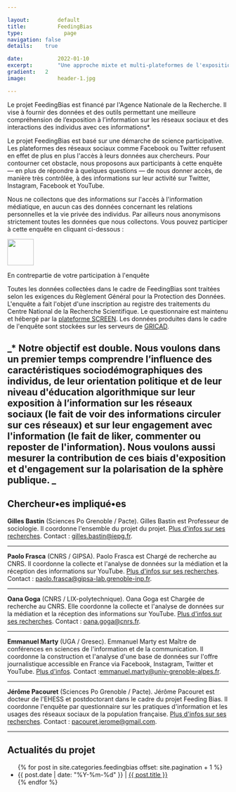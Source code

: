 ```yaml
---

layout:			default
title:  		FeedingBias
type:			  page
navigation: false
details:    true

date:   		2022-01-10
excerpt: 		"Une approche mixte et multi-plateformes de l'exposition aux médias sur les réseaux sociaux "
gradient: 	2
image: 			header-1.jpg

---
```


Le projet FeedingBias est financé par l'Agence Nationale de la Recherche. Il vise à fournir des données et des outils permettant une meilleure compréhension de l’exposition à l’information sur les réseaux sociaux et des interactions des individus avec ces informations*.

Le projet FeedingBias est basé sur une démarche de science participative. Les plateformes des réseaux sociaux comme Facebook ou Twitter refusent en effet de plus en plus l'accès à leurs données aux chercheurs. Pour contourner cet obstacle, nous proposons aux participants à cette enquête — en plus de répondre à quelques questions — de nous donner accès, de manière très contrôlée, à des informations sur leur activité sur Twitter, Instagram, Facebook et YouTube.

Nous ne collectons que des informations sur l'accès à l'information médiatique, en aucun cas des données concernant les relations personnelles et la vie privée des individus. Par ailleurs nous anonymisons strictement toutes les données que nous collectons. Vous pouvez participer à cette enquête en cliquant ci-dessous :

<a href="https://enquetes-screen.msh-alpes.fr/index.php/521188?lang=fr"><img src="https://algorithmicsociety.github.io/images/jeparticipe_bouton.jpg" height="60" class="center"></a>

En contrepartie de votre participation à l'enquête

Toutes les données collectées dans le cadre de FeedingBias sont traitées selon les exigences du Règlement Général pour la Protection des Données. L'enquête a fait l'objet d'une inscription au registre des traitements du Centre National de la Recherche Scientifique. Le questionnaire est maintenu et hébergé par la [plateforme SCREEN](https://www.msh-alpes.fr/plateformes/screen). Les données produites dans le cadre de l'enquête sont stockées sur les serveurs de [GRICAD](https://gricad.univ-grenoble-alpes.fr/).

_* Notre objectif est double. Nous voulons dans un premier temps comprendre l’influence des caractéristiques sociodémographiques des individus, de leur orientation politique et de leur niveau d'éducation algorithmique sur leur exposition à l’information sur les réseaux sociaux (le fait de voir des informations circuler sur ces réseaux) et sur leur engagement avec l'information (le fait de liker, commenter ou reposter de l'information). Nous voulons aussi mesurer la contribution de ces biais d'exposition et d'engagement sur la polarisation de la sphère publique.
_
---

## **Chercheur•es impliqué•es**

**Gilles Bastin** (Sciences Po Grenoble / Pacte). Gilles Bastin est Professeur de sociologie. Il coordonne l'ensemble du projet du projet. [Plus d'infos sur ses recherches](gillesbastin.github.io/). Contact : [gilles.bastin@iepg.fr](mailto:gilles.bastin@iepg.fr).
<hr>

**Paolo Frasca** (CNRS / GIPSA). Paolo Frasca est Chargé de recherche au CNRS. Il coordonne la collecte et l'analyse de données sur la médiation et la réception des informations sur YouTube. [Plus d'infos sur ses recherches](http://www.gipsa-lab.grenoble-inp.fr/~paolo.frasca/). Contact : [paolo.frasca@gipsa-lab.grenoble-inp.fr](paolo.frasca@gipsa-lab.grenoble-inp.fr).
<hr>

**Oana Goga** (CNRS / LIX-polytechnique). Oana Goga est Chargée de recherche au CNRS. Elle coordonne la collecte et l'analyse de données sur la médiation et la réception des informations sur YouTube. [Plus d'infos sur ses recherches](lix.polytechnique.fr/~goga/). Contact : [oana.goga@cnrs.fr](mailto:oana.goga@cnrs.fr).
<hr>

**Emmanuel Marty** (UGA / Gresec). Emmanuel Marty est Maître de conférences en sciences de l'information et de la communication. Il coordonne la construction et l'analyse d'une base de données sur l'offre journalistique accessible en France via Facebook, Instagram, Twitter et YouTube. [Plus d'infos](http://gresec.univ-grenoble-alpes.fr/version-francaise/membres/emmanuel-marty-539633.kjsp). Contact :[emmanuel.marty@univ-grenoble-alpes.fr](emmanuel.marty@univ-grenoble-alpes.fr).
<hr>

**Jérôme Pacouret** (Sciences Po Grenoble / Pacte). Jérôme Pacouret est docteur de l'EHESS et postdoctorant dans le cadre du projet Feeding Bias. Il coordonne l'enquête par questionnaire sur les pratiques d'information et les usages des réseaux sociaux de la population française. [Plus d'infos sur ses recherches](https://cessp.cnrs.fr/-PACOURET-Jerome-). Contact : [pacouret.jerome@gmail.com](mailto:pacouret.jerome@gmail.com).

---

## **Actualités du projet**

<ul class="post-list">
        {% for post in site.categories.feedingbias offset: site.pagination + 1 %}
                <li><span class="date">{{ post.date | date: "%Y-%m-%d" }}</span> | <a class="link" href="{{ post.url | relative_url }}">{{ post.title }}</a></li>
        {% endfor %}
</ul>
